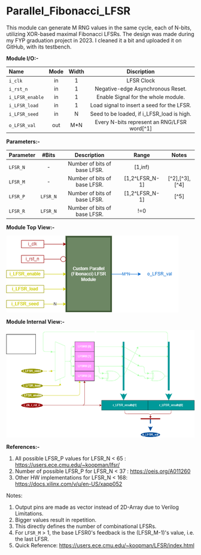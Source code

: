 # Parallel_Fibonacci_LFSR
This module can generate M RNG values in the same cycle, each of N-bits, utilizing XOR-based maximal Fibonacci LFSRs. The design was made during my FYP graduation project in 2023. I cleaned it a bit and uploaded it on GitHub, with its testbench. 

**Module I/O:-**

| Name           | Mode  | Width | Discription |
|:-------------- |:-----:|:-----:|:------------------------------------------:|
| `i_clk`        |  in   |   1   | LFSR Clock                                 |
| `i_rst_n`      |  in   |   1   | Negative-edge Asynchronous Reset.          |
| `i_LFSR_enable`|  in   |   1   | Enable Signal for the whole module.        |
| `i_LFSR_load`  |  in   |   1   | Load signal to insert a seed for the LFSR. |
| `i_LFSR_seed`  |  in   |   N   | Seed to be loaded, if i_LFSR_load is high. |
| `o_LFSR_val`   |  out  |  M*N  | Every N-bits represent an RNG/LFSR word[^1]|

**Parameters:-**

| Parameter      | #Bits  | Description                | Range          |  Notes  |
|:-------------- |:------:|:--------------------------:|:--------------:|:-------:|
|`LFSR_N`        | -      |Number of bits of base LFSR.|[1,inf)         |         | 
|`LFSR_M`        | -      |Number of bits of base LFSR.|[1,2^LFSR_N-1]  | [^2],[^3],[^4]|
|`LFSR_P`        |`LFSR_N`|Number of bits of base LFSR.|[1,2^LFSR_N-1]  | [^5]    |
|`LFSR_R`        |`LFSR_N`|Number of bits of base LFSR.| !=0            |         |


**Module Top View:-**

![alt text](/custom_parallel_lfsr_io.drawio.png "Top View")

**Module Internal View:-**

![alt text](/custom_parallel_lfsr_internal.drawio.png "Internal View")

**References:-**
1. All possible LFSR_P values for LFSR_N < 65 : https://users.ece.cmu.edu/~koopman/lfsr/
2. Number of possible LFSR_P  for LFSR_N < 37 : https://oeis.org/A011260
3. Other HW implementations   for LFSR_N < 168: https://docs.xilinx.com/v/u/en-US/xapp052

Notes:
1. Output pins are made as vector instead of 2D-Array due to Verilog Limitations.
2. Bigger values result in repetition.
3. This directly defines the number of combinational LFSRs.
4. For `LFSR_M` > 1, the base LFSR0's feedback is the (LFSR_M-1)'s value, i.e. the last LFSR.
5. Quick Reference: https://users.ece.cmu.edu/~koopman/LFSR/index.html
